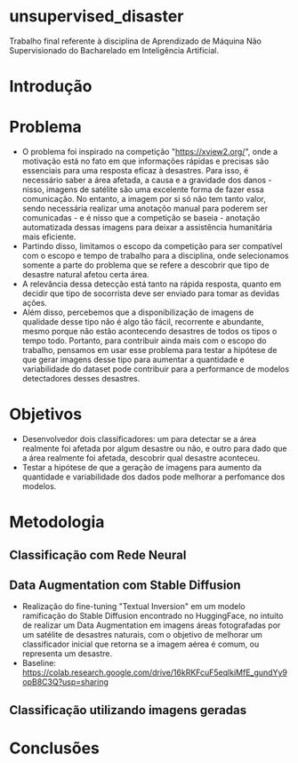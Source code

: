 # unsupervised_disaster
Trabalho final referente à disciplina de Aprendizado de Máquina Não Supervisionado do Bacharelado em Inteligência Artificial.


# Introdução

# Problema
* O problema foi inspirado na competição "https://xview2.org/", onde a motivação está no fato em que informações rápidas e precisas são essenciais para uma resposta eficaz à desastres. Para isso, é necessário saber a área afetada, a causa e a gravidade dos danos - nisso, imagens de satélite são uma excelente forma de fazer essa comunicação. No entanto, a imagem por si só não tem tanto valor, sendo necessária realizar uma anotaçõo manual para poderem ser comunicadas - e é nisso que a competição se baseia - anotação automatizada dessas imagens para deixar a assistência humanitária mais eficiente.
* Partindo disso, limitamos o escopo da competição para ser compatível com o escopo e tempo de trabalho para a disciplina, onde selecionamos somente a parte do problema que se refere a descobrir que tipo de desastre natural afetou certa área.
* A relevância dessa detecção está tanto na rápida resposta, quanto em decidir que tipo de socorrista deve ser enviado para tomar as devidas ações.
* Além disso, percebemos que a disponibilização de imagens de qualidade desse tipo não é algo tão fácil, recorrente e abundante, mesmo porque não estão acontecendo desastres de todos os tipos o tempo todo. Portanto, para contribuir ainda mais com o escopo do trabalho, pensamos em usar esse problema para testar a hipótese de que gerar imagens desse tipo para aumentar a quantidade e variabilidade do dataset pode contribuir para a performance de modelos detectadores desses desastres.

# Objetivos
* Desenvolvedor dois classificadores: um para detectar se a área realmente foi afetada por algum desastre ou não, e outro para dado que a área realmente foi afetada, descobrir qual desastre aconteceu.
* Testar a hipótese de que a geração de imagens para aumento da quantidade e variabilidade dos dados pode melhorar a perfomance dos modelos.

# Metodologia

## Classificação com Rede Neural

## Data Augmentation com Stable Diffusion

* Realização do fine-tuning "Textual Inversion" em um modelo ramificação do Stable Diffusion encontrado no HuggingFace, no intuito de realizar um Data Augmentation em imagens áreas fotografadas por um satélite de desastres naturais, com o objetivo de melhorar um classificador inicial que retorna se a imagem aérea é comum, ou representa um desastre.
* Baseline: https://colab.research.google.com/drive/16kRKFcuF5eqlkiMfE_gundYy9opB8C3Q?usp=sharing

## Classificação utilizando imagens geradas

# Conclusões